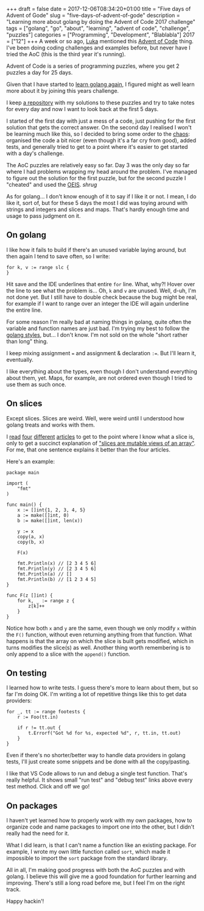 +++
draft = false
date = 2017-12-06T08:34:20+01:00
title = "Five days of Advent of Gode"
slug = "five-days-of-advent-of-gode"
description = "Learning more about golang by doing the Advent of Code 2017 challenge"
tags = ["golang", "go", "about", "learning", "advent of code", "challenge", "puzzles"]
categories = ["Programming", "Development", "Blablabla"]
2017 = ["12"]
+++
A week or so ago, [Luka](https://luka.muzinic.net/) mentioned this [Advent of Code](http://adventofcode.com/) thing. I've been doing coding challenges and examples before, but never have I tried the AoC (this is the third year it's running).

Advent of Code is a series of programming puzzles, where you get 2 puzzles a day for 25 days.

Given that I have started to [learn golang again](/blog/reading-from-standard-input-with-go/), I figured might as well learn more about it by joining this years challenge.

I keep [a repository](https://github.com/robertbasic/aoc2017) with my solutions to these puzzles and try to take notes for every day and now I want to look back at the first 5 days.

I started of the first day with just a mess of a code, just pushing for the first solution that gets the correct answer. On the second day I realised I won't be learning much like this, so I decided to bring some order to the [chaos](https://github.com/robertbasic/aoc2017/commit/6077566eddc475965ee3bb85ee34a566576e68a4): organised the code a bit nicer (even though it's a far cry from good), added tests, and generally tried to get to a point where it's easier to get started with a day's challenge.

The AoC puzzles are relatively easy so far. Day 3 was the only day so far where I had problems wrapping my head around the problem. I've managed to figure out the solution for the first puzzle, but for the second puzzle I "cheated" and used the [OEIS](https://oeis.org/). *shrug*

As for golang... I don't know enough of it to say if I like it or not. I mean, I do like it, sort of, but for these 5 days the most I did was toying around with strings and integers and slices and maps. That's hardly enough time and usage to pass judgment on it.

## On golang

I like how it fails to build if there's an unused variable laying around, but then again I tend to save often, so I write:

``` golang
for k, v := range slc {
}
```

Hit save and the IDE underlines that entire `for` line. What, why?! Hover over the line to see what the problem is... Oh, `k` and `v` are unused. Well, d-uh, I'm not done yet. But I still have to double check because the bug might be real, for example if I want to range over an integer the IDE will again underline the entire line.

For some reason I'm really bad at naming things in golang, quite often the variable and function names are just bad. I'm trying my best to follow the [golang styles](https://github.com/golang/go/wiki/CodeReviewComments#variable-names), but... I don't know. I'm not sold on the whole "short rather than long" thing.

I keep mixing assignment `=` and assignment & declaration `:=`. But I'll learn it, eventually.

I like everything about the types, even though I don't understand everything about them, yet. Maps, for example, are not ordered even though I tried to use them as such once.

## On slices

Except slices. Slices are weird. Well, were weird until I understood how golang treats and works with them.

I [read](https://blog.golang.org/slices) [four](https://golang.org/doc/effective_go.html#slices) [different](https://blog.golang.org/go-slices-usage-and-internals) [articles](https://allegro.tech/2017/07/golang-slices-gotcha.html) to get to the point where I know what a slice is, only to get a succinct explanation of ["slices are mutable views of an array"](https://twitter.com/davecheney/status/937942876406738944). For me, that one sentence explains it better than the four articles.

Here's an example:

``` golang
package main

import (
	"fmt"
)

func main() {
	x := []int{1, 2, 3, 4, 5}
	a := make([]int, 0)
	b := make([]int, len(x))

	y := x
	copy(a, x)
	copy(b, x)

	F(x)

	fmt.Println(x) // [2 3 4 5 6]
	fmt.Println(y) // [2 3 4 5 6]
	fmt.Println(a) // []
	fmt.Println(b) // [1 2 3 4 5]
}

func F(z []int) {
	for k, _ := range z {
		z[k]++
	}
}
```

Notice how both `x` and `y` are the same, even though we only modify `x` within the `F()` function, without even returning anything from that function. What happens is that the array on which the slice is built gets modified, which in turns modifies the slice(s) as well. Another thing worth remembering is to only append to a slice with the `append()` function.

## On testing

I learned how to write tests. I guess there's more to learn about them, but so far I'm doing OK. I'm writing a lot of repetitive things like this to get data providers:

``` golang
for _, tt := range footests {
    r := Foo(tt.in)

    if r != tt.out {
        t.Errorf("Got %d for %s, expected %d", r, tt.in, tt.out)
    }
}
```

Even if there's no shorter/better way to handle data providers in golang tests, I'll just create some snippets and be done with all the copy/pasting.

I like that VS Code allows to run and debug a single test function. That's really helpful. It shows small "run test" and "debug test" links above every test method. Click and off we go!

## On packages

I haven't yet learned how to properly work with my own packages, how to organize code and name packages to import one into the other, but I didn't really had the need for it.

What I did learn, is that I can't name a function like an existing package. For example, I wrote my own little function called `sort`, which made it impossible to import the `sort` package from the standard library.

All in all, I'm making good progress with both the AoC puzzles and with golang. I believe this will give me a good foundation for further learning and improving. There's still a long road before me, but I feel I'm on the right track.

Happy hackin'!
